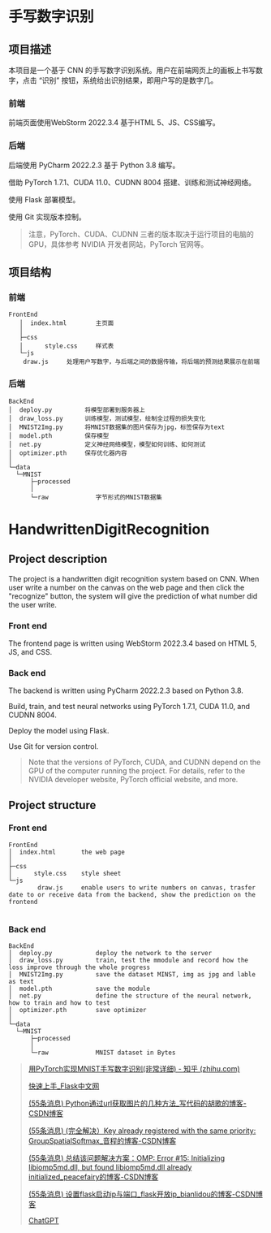 # 手写数字识别

## 项目描述

本项目是一个基于 CNN 的手写数字识别系统。用户在前端网页上的画板上书写数字，点击 “识别” 按钮，系统给出识别结果，即用户写的是数字几。

### 前端

前端页面使用WebStorm 2022.3.4 基于HTML 5、JS、CSS编写。

### 后端

后端使用 PyCharm 2022.2.3 基于 Python 3.8 编写。

借助 PyTorch 1.7.1、CUDA 11.0、CUDNN 8004 搭建、训练和测试神经网络。

使用 Flask 部署模型。

使用 Git 实现版本控制。

> 注意，PyTorch、CUDA、CUDNN 三者的版本取决于运行项目的电脑的 GPU，具体参考 NVIDIA 开发者网站，PyTorch 官网等。

## 项目结构

### 前端

```
FrontEnd
   │  index.html		主页面
   │      
   ├─css
   │      style.css		样式表
   └─js
   	draw.js		处理用户写数字，与后端之间的数据传输，将后端的预测结果展示在前端
```

### 后端

```
BackEnd
│  deploy.py         将模型部署到服务器上 
│  draw_loss.py      训练模型，测试模型，绘制全过程的损失变化       
│  MNIST2Img.py      将MNIST数据集的图片保存为jpg，标签保存为text  
│  model.pth         保存模型
│  net.py            定义神经网络模型，模型如何训练、如何测试
│  optimizer.pth     保存优化器内容
│               
└─data
  └─MNIST
      ├─processed
      │      
      └─raw             字节形式的MNIST数据集
```

# HandwrittenDigitRecognition

## Project description

The project is a handwritten digit recognition system based on CNN. When user write a number on the canvas on the web page and then click the "recognize" button, the system will give the prediction of what number did the user write. 

### Front end

The frontend page is written using WebStorm 2022.3.4 based on HTML 5, JS, and CSS.

### Back end

The backend is written using PyCharm 2022.2.3 based on Python 3.8.

Build, train, and test neural networks using PyTorch 1.7.1, CUDA 11.0, and CUDNN 8004.

Deploy the model using Flask.

Use Git for version control.

> Note that the versions of PyTorch, CUDA, and CUDNN depend on the GPU of the computer running the project. For details, refer to the NVIDIA developer website, PyTorch official website, and more.

## Project structure

### Front end

```
FrontEnd
│  index.html		the web page
│      
├─css
│      style.css    style sheet
└─js
		draw.js     enable users to write numbers on canvas, trasfer date to or receive data from the backend, show the prediction on the frontend
            

```



### Back end

```
BackEnd
│  deploy.py            deploy the network to the server
│  draw_loss.py         train, test the mmodule and record how the loss improve through the whole progress       
│  MNIST2Img.py         save the dataset MINST, img as jpg and lable as text  
│  model.pth            save the module
│  net.py               define the structure of the neural network, how to train and how to test
│  optimizer.pth        save optimizer
│               
└─data
  └─MNIST
      ├─processed
      │      
      └─raw             MNIST dataset in Bytes
```

> [用PyTorch实现MNIST手写数字识别(非常详细) - 知乎 (zhihu.com)](https://zhuanlan.zhihu.com/p/137571225)
>
> [快速上手_Flask中文网](https://flask.net.cn/quickstart.html#quickstart)
>
> [(55条消息) Python通过url获取图片的几种方法_写代码的胡歌的博客-CSDN博客](https://blog.csdn.net/qq_37124237/article/details/80931894)
>
> [(55条消息) (完全解决）Key already registered with the same priority: GroupSpatialSoftmax_音程的博客-CSDN博客](https://blog.csdn.net/qq_43391414/article/details/120096029)
>
> [(55条消息) 总结该问题解决方案：OMP: Error #15: Initializing libiomp5md.dll, but found libiomp5md.dll already initialized_peacefairy的博客-CSDN博客](https://blog.csdn.net/peacefairy/article/details/110528012)
>
> [(55条消息) 设置flask启动ip与端口_flask开放ip_bianlidou的博客-CSDN博客](https://blog.csdn.net/weixin_44936542/article/details/107343627)
>
> [ChatGPT](https://chat.openai.com/chat)